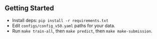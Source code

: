 ## Getting Started
- Install deps: `pip install -r requirements.txt`
- Edit `configs/config_v50.yaml` paths for your data.
- Run `make train-all`, then `make predict`, then `make make-submission`.
